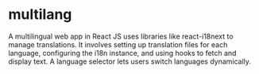 # multilang
A multilingual web app in React JS uses libraries like react-i18next to manage translations. It involves setting up translation files for each language, configuring the i18n instance, and using hooks to fetch and display text. A language selector lets users switch languages dynamically.
